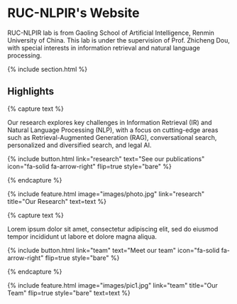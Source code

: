 ---
---

# RUC-NLPIR's Website

RUC-NLPIR lab is from Gaoling School of Artificial Intelligence, Renmin University of China. This lab is under the supervision of Prof. Zhicheng Dou, with special interests in information retrieval and natural language processing.

{% include section.html %}

## Highlights

{% capture text %}

Our research explores key challenges in Information Retrieval (IR) and Natural Language Processing (NLP), with a focus on cutting-edge areas such as Retrieval-Augmented Generation (RAG), conversational search, personalized and diversified search, and legal AI.

{%
  include button.html
  link="research"
  text="See our publications"
  icon="fa-solid fa-arrow-right"
  flip=true
  style="bare"
%}

{% endcapture %}

{%
  include feature.html
  image="images/photo.jpg"
  link="research"
  title="Our Research"
  text=text
%}

{% capture text %}

Lorem ipsum dolor sit amet, consectetur adipiscing elit, sed do eiusmod tempor incididunt ut labore et dolore magna aliqua.

{%
  include button.html
  link="team"
  text="Meet our team"
  icon="fa-solid fa-arrow-right"
  flip=true
  style="bare"
%}

{% endcapture %}

{%
  include feature.html
  image="images/pic1.jpg"
  link="team"
  title="Our Team"
  flip=true
  style="bare"
  text=text
%}
